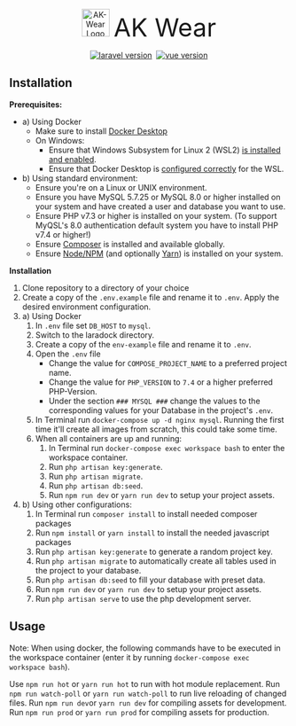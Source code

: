 <p align="center"><img src="https://ak-wear.de/img/logo.png" alt="AK-Wear Logo" width="50px">&nbsp;&nbsp;<span style="font-size:45px">AK Wear</span></p>
<p align="center"><a href="https://laravel.com/docs/8.x/"><img src="https://img.shields.io/static/v1?label=laravel&message=8.12&color=orange" alt="laravel version"></a>&nbsp;
<a href="https://vuejs.org/v2/guide/"><img src="https://img.shields.io/static/v1?label=vue&message=2.6.12&color=42b883" alt="vue version"></a>
</p>

## Installation

**Prerequisites:**
- a) Using Docker
    - Make sure to install [Docker Desktop](https://www.docker.com/products/docker-desktop)
    - On Windows:
        - Ensure that Windows Subsystem for Linux 2 (WSL2) [is installed and enabled](https://docs.microsoft.com/de-de/windows/wsl/install-win10).
        - Ensure that Docker Desktop is [configured correctly](https://docs.docker.com/docker-for-windows/wsl/) for the WSL.
- b) Using standard environment:
    - Ensure you're on a Linux or UNIX environment.
    - Ensure you have MySQL 5.7.25 or MySQL 8.0 or higher installed on your system and have created a user and database you want to use.
    - Ensure PHP v7.3 or higher is installed on your system. (To support MyQSL's 8.0 authentication default system you have to install PHP v7.4 or higher!)
    - Ensure [Composer](https://getcomposer.org/doc/00-intro.md#globally) is installed and available globally.
    - Ensure [Node/NPM](https://nodejs.org/en/download/) (and optionally [Yarn](https://classic.yarnpkg.com/en/docs/install#mac-stable)) is installed on your system.

**Installation**
1. Clone repository to a directory of your choice
2. Create a copy of the `.env.example` file and rename it to  `.env`. Apply the desired environment configuration.
3. a) Using Docker
    1. In `.env` file set `DB_HOST` to `mysql`.
    2. Switch to the laradock directory.
    3. Create a copy of the `env-example` file and rename it to `.env`. 
    4. Open the `.env` file
        - Change the value for `COMPOSE_PROJECT_NAME` to a preferred project name.
        - Change the value for `PHP_VERSION` to `7.4` or a higher preferred PHP-Version.
        - Under the section `### MYSQL ###` change the values to the corresponding values for your Database in the project's `.env`.
    5. In Terminal run `docker-compose up -d nginx mysql`. Running the first time it'll create all images from scratch, this could take some time.
    6. When all containers are up and running:
        1. In Terminal run `docker-compose exec workspace bash` to enter the workspace container.
        2. Run `php artisan key:generate`.
        3. Run `php artisan migrate`.
        4. Run `php artisan db:seed`.
        5. Run `npm run dev` or `yarn run dev` to setup your project assets.
3. b) Using other configurations:
    1. In Terminal run `composer install` to install needed composer packages
    2. Run `npm install` or `yarn install` to install the needed javascript packages
    3. Run `php artisan key:generate` to generate a random project key.
    4. Run `php artisan migrate` to automatically create all tables used in the project to your database.
    5. Run `php artisan db:seed` to fill your database with preset data.
    6. Run `npm run dev` or `yarn run dev` to setup your project assets.
    7. Run `php artisan serve` to use the php development server.

## Usage ##
Note: When using docker, the following commands have to be executed in the workspace container (enter it by running `docker-compose exec workspace bash`).

Use `npm run hot` or  `yarn run hot` to run with hot module replacement.
Run `npm run watch-poll` or `yarn run watch-poll` to run live reloading of changed files. 
Run `npm run dev`or `yarn run dev` for compiling assets for development.  
Run `npm run prod` or `yarn run prod` for compiling assets for production.